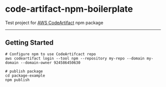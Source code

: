# code-artifact-npm-boilerplate
Test project for [AWS CodeArtifact](https://docs.aws.amazon.com/codeartifact/latest/ug/welcome.html) npm package

---

## Getting Started

```
# Configure npm to use CodeArtifcact repo
aws codeartifact login --tool npm --repository my-repo --domain my-domain --domain-owner 924586450630

# publish package
cd package-example
npm publish
```

